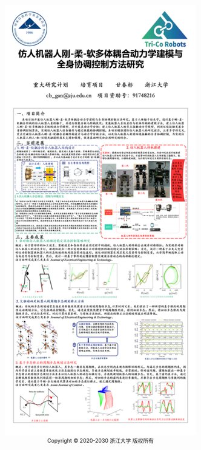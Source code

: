 <div align=center><img src="1.png" width="600"/></div>
<center>Copyright © 2020-2030 浙江大学 版权所有</center>
